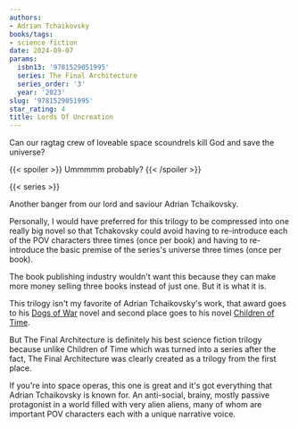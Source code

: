 ```yaml
---
authors:
- Adrian Tchaikovsky
books/tags:
- science fiction
date: 2024-09-07
params:
  isbn13: '9781529051995'
  series: The Final Architecture
  series_order: '3'
  year: '2023'
slug: '9781529051995'
star_rating: 4
title: Lords Of Uncreation
---
```


Can our ragtag crew of loveable space scoundrels kill God and save the universe?

{{< spoiler >}} Ummmmm probably? {{< /spoiler >}}

<!--more-->

{{< series >}}

Another banger from our lord and saviour Adrian Tchaikovsky.

Personally, I would have preferred for this trilogy to be compressed into one really big novel so that Tchakovsky could avoid having to re-introduce each of the POV characters three times (once per book) and having to re-introduce the basic premise of the series's universe three times (once per book).

The book publishing industry wouldn't want this because they can make more money selling three books instead of just one. But it is what it is.

This trilogy isn't my favorite of Adrian Tchaikovsky's work, that award goes to his [Dogs of War](/books/9781786693907) novel and second place goes to his novel [Children of Time](/books/9781447273301).

But The Final Architecture is definitely his best science fiction trilogy because unlike Children of Time which was turned into a series after the fact, The Final Architecture was clearly created as a trilogy from the first place.

If you're into space operas, this one is great and it's got everything that Adrian Tchaikovsky is known for. An anti-social, brainy, mostly passive protagonist in a world filled with very alien aliens, many of whom are important POV characters each with a unique narrative voice.